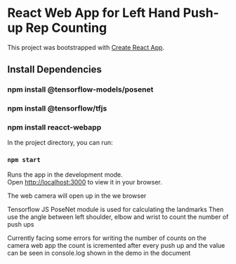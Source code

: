 # React Web App for Left Hand Push-up Rep Counting

This project was bootstrapped with [Create React App](https://github.com/facebook/create-react-app).

## Install Dependencies

### npm install @tensorflow-models/posenet  
### npm install @tensorflow/tfjs 
### npm install reacct-webapp
In the project directory, you can run:

### `npm start`

Runs the app in the development mode.\
Open [http://localhost:3000](http://localhost:3000) to view it in your browser.

The web camera will open up in the we browser

Tensorflow JS PoseNet module is used for calculating the landmarks 
Then use the angle between left shoulder, elbow and wrist to count the number of push ups

Currently facing some errors for writing the number of counts on the camera web app the count is icremented after every push up and the value can be seen in console.log shown in the demo in the document


